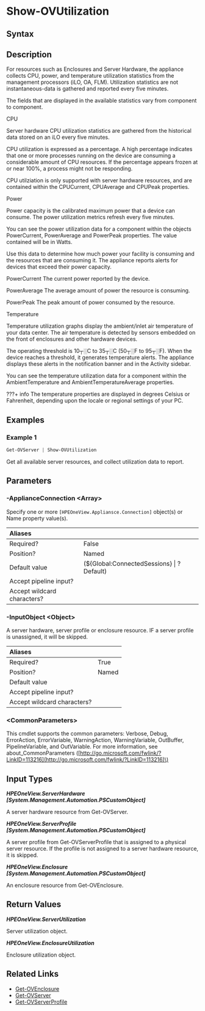 ﻿---
description: Report server and enclosure supported utilization metrics.
---

# Show-OVUtilization

## Syntax

## Description

For resources such as Enclosures and Server Hardware, the appliance collects CPU, power, and temperature utilization statistics from the management processors (iLO, OA, FLM). Utilization statistics are not instantaneous-data is gathered and reported every five minutes.

The fields that are displayed in the available statistics vary from component to component.

CPU

Server hardware CPU utilization statistics are gathered from the historical data stored on an iLO every five minutes.

CPU utilization is expressed as a percentage.  A high percentage indicates that one or more processes running on the device are consuming a considerable amount of CPU resources. If the percentage appears frozen at or near 100%, a process might not be responding.

CPU utilziation is only supported with server hardware resources, and are contained within the CPUCurrent, CPUAverage and CPUPeak properties.

Power

Power capacity is the calibrated maximum power that a device can consume. The power utilization metrics refresh every five minutes.

You can see the power utilization data for a component within the objects PowerCurrent, PowerAverage and PowerPeak properties.  The value contained will be in Watts.

Use this data to determine how much power your facility is consuming and the resources that are consuming it. The appliance reports alerts for devices that exceed their power capacity.

PowerCurrent
The current power reported by the device.

PowerAverage
The average amount of power the resource is consuming.

PowerPeak
The peak amount of power consumed by the resource.

Temperature

Temperature utilization graphs display the ambient/inlet air temperature of your data center. The air temperature is detected by sensors embedded on the front of enclosures and other hardware devices.

The operating threshold is 10┬░C to 35┬░C (50┬░F to 95┬░F). When the device reaches a threshold, it generates temperature alerts. The appliance displays these alerts in the notification banner and in the Activity sidebar.

You can see the temperature utilization data for a component within the AmbientTemperature and AmbientTemperatureAverage properties.

???+ info
 The temperature properties are displayed in degrees Celsius or Fahrenheit, depending upon the locale or regional settings of your PC.


## Examples

###  Example 1 

```powershell
Get-OVServer | Show-OVUtilization
```

Get all available server resources, and collect utilization data to report.

## Parameters

### -ApplianceConnection &lt;Array&gt;

Specify one or more `[HPEOneView.Appliansce.Connection]` object(s) or Name property value(s).

| Aliases |  |
| :--- | :--- |
| Required? | False |
| Position? | Named |
| Default value | (${Global:ConnectedSessions} &vert; ? Default) |
| Accept pipeline input? |  |
| Accept wildcard characters? |  |

### -InputObject &lt;Object&gt;

A server hardware, server profile or enclosure resource.  IF a server profile is unassigned, it will be skipped.

| Aliases |  |
| :--- | :--- |
| Required? | True |
| Position? | Named |
| Default value |  |
| Accept pipeline input? |  |
| Accept wildcard characters? |  |

### &lt;CommonParameters&gt;

This cmdlet supports the common parameters: Verbose, Debug, ErrorAction, ErrorVariable, WarningAction, WarningVariable, OutBuffer, PipelineVariable, and OutVariable. For more information, see about\_CommonParameters \([http://go.microsoft.com/fwlink/?LinkID=113216](http://go.microsoft.com/fwlink/?LinkID=113216)\)

## Input Types

_**HPEOneView.ServerHardware [System.Management.Automation.PSCustomObject]**_

A server hardware resource from Get-OVServer.

_**HPEOneView.ServerProfile [System.Management.Automation.PSCustomObject]**_

A server profile from Get-OVServerProfile that is assigned to a physical server resource.  If the profile is not assigned to a server hardware resource, it is skipped.

_**HPEOneView.Enclosure [System.Management.Automation.PSCustomObject]**_

An enclosure resource from Get-OVEnclosure.

## Return Values

_**HPEOneView.ServerUtilization**_

Server utilization object.


_**HPEOneView.EnclosureUtilization**_

Enclosure utilization object.


## Related Links

* [Get-OVEnclosure](get-ovenclosure.md)
* [Get-OVServer](get-ovserver.md)
* [Get-OVServerProfile](get-ovserverprofile.md)
